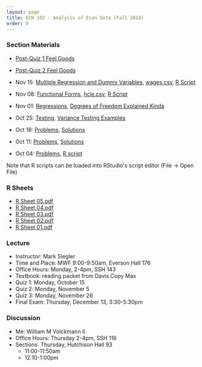 ```yaml
---
layout: page
title: ECN 102 - Analysis of Econ Data (Fall 2018)
order: 9
---
```



### Section Materials
* [Post-Quiz 1 Feel Goods](https://youtu.be/_reps5BBHTs)
* [Post-Quiz 2 Feel Goods](https://youtu.be/zvEWFjWfqiU)

* Nov 15: [Multiple Regression and Dummy Variables](Discussion-07.pdf), [wages.csv](wages.csv), [R Script](wages.R)
* Nov 08: [Functional Forms](Discussion-06.pdf), [hcle.csv](hcle.csv), [R Script](hcle.R)
* Nov 01: [Regressions](Discussion-05.pdf), [Degrees of Freedom Explained Kinda](df.pdf)
* Oct 25: [Testing](Discussion-04.pdf), [Variance Testing Examples](chiandFexamples.pdf)
* Oct 18: [Problems](Discussion-03.pdf), [Solutions](Discussion-03-ans.pdf)
* Oct 11: [Problems](Discussion-02.pdf), [Solutions](Discussion-02-ans.pdf)
* Oct 04: [Problems](Discussion-01.pdf), [R script](discussion-01.R)

Note that R scripts can be loaded into RStudio's script editor (File -> Open File)


### R Sheets
* [R Sheet 05.pdf](Rsheet-05.pdf)
* [R Sheet 04.pdf](Rsheet-04.pdf)
* [R Sheet 03.pdf](Rsheet-03.pdf)
* [R Sheet 02.pdf](Rsheet-02.pdf)
* [R Sheet 01.pdf](Rsheet-01.pdf)


### Lecture
* Instructor: Mark Siegler
* Time and Place: MWF 9:00-9:50am, Everson Hall 176
* Office Hours: Monday, 2-4pm, SSH 143
* Textbook: reading packet from Davis Copy Max
* Quiz 1: Monday, October 15
* Quiz 2: Monday, November 5
* Quiz 3: Monday, November 26
* Final Exam: Thursday, December 13, 3:30-5:30pm


### Discussion
* Me: William M Volckmann II
* Office Hours: Thursday 2-4pm, SSH 116
* Sections: Thursday, Hutchison Hall 93
  * 11:00-11:50am
  * 12:10-1:00pm
